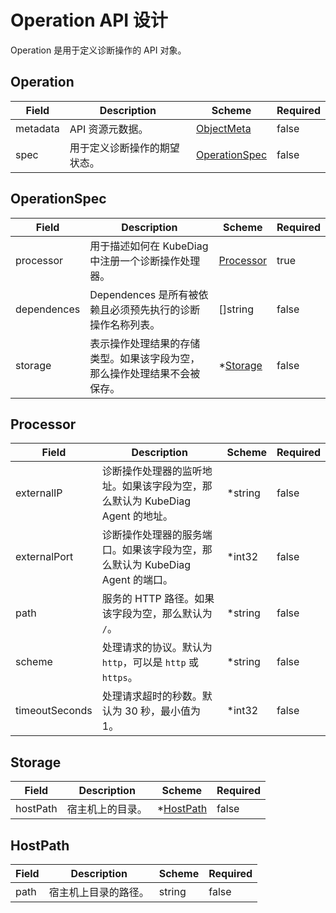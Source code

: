 # Operation API 设计

Operation 是用于定义诊断操作的 API 对象。

## Operation

| Field | Description | Scheme | Required |
|-|-|-|-|
| metadata | API 资源元数据。 | [ObjectMeta](https://kubernetes.io/docs/reference/kubernetes-api/common-definitions/object-meta/#ObjectMeta) | false |
| spec | 用于定义诊断操作的期望状态。 | [OperationSpec](#operationspec) | false |

## OperationSpec

| Field | Description | Scheme | Required |
|-|-|-|-|
| processor | 用于描述如何在 KubeDiag 中注册一个诊断操作处理器。 | [Processor](#processor) | true |
| dependences | Dependences 是所有被依赖且必须预先执行的诊断操作名称列表。 | []string | false |
| storage | 表示操作处理结果的存储类型。如果该字段为空，那么操作处理结果不会被保存。 | *[Storage](#storage) | false |

## Processor

| Field | Description | Scheme | Required |
|-|-|-|-|
| externalIP | 诊断操作处理器的监听地址。如果该字段为空，那么默认为 KubeDiag Agent 的地址。 | *string | false |
| externalPort | 诊断操作处理器的服务端口。如果该字段为空，那么默认为 KubeDiag Agent 的端口。 | *int32 | false |
| path | 服务的 HTTP 路径。如果该字段为空，那么默认为 `/`。 | *string | false |
| scheme | 处理请求的协议。默认为 `http`，可以是 `http` 或 `https`。 | *string | false |
| timeoutSeconds | 处理请求超时的秒数。默认为 30 秒，最小值为 1。 | *int32 | false |

## Storage

| Field | Description | Scheme | Required |
|-|-|-|-|
| hostPath | 宿主机上的目录。 | *[HostPath](#hostpath) | false |

## HostPath

| Field | Description | Scheme | Required |
|-|-|-|-|
| path | 宿主机上目录的路径。 | string | false |
